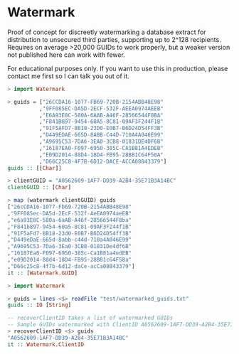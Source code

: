 # Watermark
Proof of concept for discreetly watermarking a database extract for distribution to unsecured third parties, supporting up to 2^128 recipients. Requires on average >20,000 GUIDs to work properly, but a weaker version not published here can work with fewer.

For educational purposes only. If you want to use this in production, please contact me first so I can talk you out of it.

```haskell
> import Watermark

> guids = ["26CCDA16-1077-FB69-720B-2154ABB48E98"
          ,"9FF085EC-DA5D-2ECF-532F-AEEA0974AEEB"
          ,"E6A93E8C-580A-6AAB-A46F-28566544F8BA"
          ,"F841B897-9454-60A5-8C81-09AF3F244F1B"
          ,"91F5AFD7-8B18-23D0-E0B7-B6D24D54FF3B"
          ,"D449EDAE-665D-8ABB-C44D-710A4A046E99"
          ,"A9695C53-7DA6-3EA0-3CB8-01831DE4DF6B"
          ,"16187EA0-F097-6950-385C-CA1B81A4EDEB"
          ,"E09D2014-88D4-18D4-FB95-28B81C64F58A"
          ,"D66C25C8-4F7B-6D12-DACE-ACCA08843379"]
guids :: [[Char]]

> clientGUID = "A0562609-1AF7-DD39-A2B4-35E71B3A14BC"
clientGUID :: [Char]

> map (watermark clientGUID) guids
["26cCDA16-1077-Fb69-720B-2154ABB48E98"
,"9FF085ec-DA5d-2EcF-532f-AeEA0974aeEB"
,"e6a93E8C-580a-6aAB-A46f-28566544F8ba"
,"F841b897-9454-60a5-8C81-09AF3F244f1B"
,"91F5aFd7-8B18-23d0-E0B7-B6D24D54ff3B"
,"D449eDaE-665d-8abb-c44d-710a4A046E99"
,"A9695C53-7Da6-3Ea0-3CB8-01831De4df6B"
,"16187Ea0-F097-6950-385c-Ca1B81a4edEB"
,"e09D2014-88d4-18D4-FB95-28B81c64F58a"
,"D66c25c8-4f7b-6d12-daCe-acCa08843379"]
it :: [Watermark.GUID]
```

```haskell
> import Watermark

> guids = lines <$> readFile "test/watermarked_guids.txt"
guids :: IO [String]

-- recoverClientID takes a list of watermarked GUIDs
-- Sample GUIDs watermarked with ClientID A0562609-1AF7-DD39-A2B4-35E71B3A14BC
> recoverClientID <$> guids
"A0562609-1AF7-DD39-A2B4-35E71B3A14BC"
it :: Watermark.ClientID
```